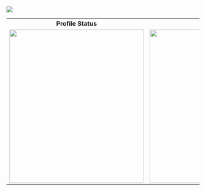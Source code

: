 
  <img src="https://readme-typing-svg.herokuapp.com?font=Times+New+Roman&size=30&duration=4000&color=00F0FF&center=false&vCenter=true&width=600&lines=Hi+👋,+I'm+Md.+Tanvir+Hasib.;">



<table>
  <tr>
    <td align="center"><b> Profile Status</b></td>
    <td align="center"><b> GitHub Profile Summary</b></td>
    <td align="center"><b> Language Contribution</b></td>
  </tr>
  <tr>
    <td><img src="https://github-readme-stats.vercel.app/api?username=Bookishstore&show_icons=true&theme=tokyonight" width="350" height="400"/></td>
    <td><img src="https://github-profile-summary-cards.vercel.app/api/cards/profile-details?username=Bookishstore&theme=tokyonight" width="480" height="400"/></td>
    <td><img src="https://github-readme-stats.vercel.app/api/top-langs/?username=Bookishstore&layout=compact&theme=tokyonight" width="350" height="400"/></td>
  </tr>
</table>


